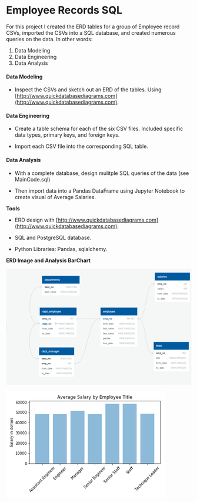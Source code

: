 # Employee Records SQL

For this project I created the ERD tables for a group of Employee record CSVs, imported the CSVs into a SQL database, and created numerous queries on the data. In other words:

1. Data Modeling
2. Data Engineering
3. Data Analysis
  
#### Data Modeling

* Inspect the CSVs and sketch out an ERD of the tables. Using [http://www.quickdatabasediagrams.com](http://www.quickdatabasediagrams.com).  

#### Data Engineering

* Create a table schema for each of the six CSV files. Included specific data types, primary keys, and foreign keys.

* Import each CSV file into the corresponding SQL table.

#### Data Analysis

* With a complete database, design mulitple SQL queries of the data (see MainCode.sql)

* Then import data into a Pandas DataFrame using Jupyter Notebook to create visual of Average Salaries.

**Tools** 

* ERD design with [http://www.quickdatabasediagrams.com](http://www.quickdatabasediagrams.com).

* SQL and PostgreSQL database.

* Python Libraries: Pandas, sqlalchemy.


**ERD Image and Analysis BarChart**

![Graph 1](images/ERD2.PNG)


![Graph 2](images/salary.png)




